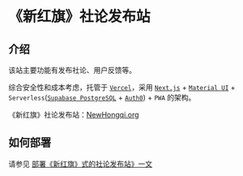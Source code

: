 # 《新红旗》社论发布站

## 介绍

该站主要功能有发布社论、用户反馈等。

综合安全性和成本考虑，托管于 [`Vercel`](https://vercel.com)，采用 [`Next.js`](https://nextjs.org) + [`Material UI`](https://mui.com) + `Serverless`([`Supabase PostgreSQL`](https://supabase.com) + [`Auth0`](https://auth0.com)) + `PWA` 的架构。

《新红旗》社论发布站：[NewHongqi.org](https://newhongqi.org)

## 如何部署

请参见 [部署《新红旗》式的社论发布站》一文](https://newhongqi.org/art/42)
